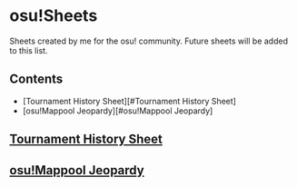 # osu!Sheets
Sheets created by me for the osu! community. Future sheets will be added to this list.

## Contents
* [Tournament History Sheet][#Tournament History Sheet]
* [osu!Mappool Jeopardy][#osu!Mappool Jeopardy]

## [Tournament History Sheet](https://docs.google.com/spreadsheets/d/1hlngeWJaxbcC499_V0Yo2mcit6aaMAGq7Vcnq0dc4Lk/edit?usp=sharing) 

## [osu!Mappool Jeopardy](https://docs.google.com/spreadsheets/d/1hGT_5y0W6SdcH4t9iBavzwZrwJbxLfXwEhxvzkKSg6o/edit?usp=sharing) 
